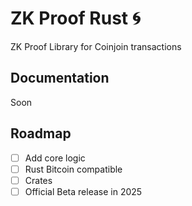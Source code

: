 # ZK Proof Rust 🌀

ZK Proof Library for Coinjoin transactions

## Documentation

Soon

## Roadmap

- [ ] Add core logic
- [ ] Rust Bitcoin compatible
- [ ] Crates
- [ ] Official Beta release in 2025

